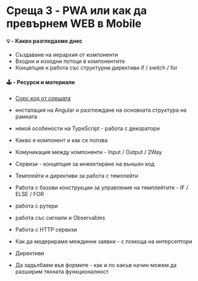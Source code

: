 # Среща 3 - PWA или как да превърнем WEB в Mobile
 
#### 💡 - Какво разгледахме днес
- Създаване на иерархия от компоненти
- Входни и изходни потоци в компонентите
- Концепция и работа със структурни директиви if / switch / for

#### 🕹️ - Ресурси и материали
- [Сорс код от срещата](./source/)

- инсталация на Angular и разглеждане на основната структура на рамката
- някой особености на TypeScript - работа с декоратори
- Какво е компонент и как се ползва
- Комуникация между компоненти - Input / Output / 2Way
- Сервизи - концепция за инжектиране на външен код
- Темплейти и директиви за работа с темплейти
- Работа с базови конструкции за управление на темплейтите - IF / ELSE / FOR

- работа с рутери
- работа със сигнали и Observables
- Работа с HTTP сервизи
- Как да модерираме междинни заявки - с помоща на интерсептори
- Директиви
- Да задълбаем във формите - как и по какъв начин можем да разширим тяхната функционалност